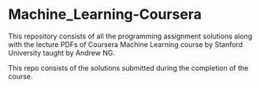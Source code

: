 # Machine_Learning-Coursera

This repository consists of all the programming assignment solutions along with the lecture PDFs of Coursera Machine Learning course by Stanford University taught by Andrew NG.

This repo consists of the solutions submitted during the completion of the course.
